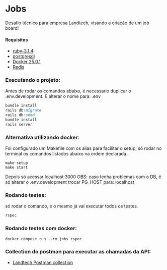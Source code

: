 
# Jobs

Desafio técnico para empresa Landtech, visando a criação de um job board!


#### Requisitos

- [ruby-3.1.4](https://www.ruby-lang.org/en/news/2022/04/12/ruby-2-7-6-released/)
- [postgresql](https://www.postgresql.org/download/)
- [Docker 25.0.1](https://docs.docker.com/engine/release-notes/25.0/)
- [Redis](https://redis.io/)

### Executando o projeto:

Antes de rodar os comandos abaixo, é necessario duplicar o .env.development.
E alterar o nome para: .env

```ruby
bundle install
rails db:migrate
rails db:seed
bundle install
rails server
```

### Alternativa utilizando docker:
Foi configurado um Makefile com os alias para facilitar o setup, só rodar no terminal os comandos listados abaixo na ordem declarada.

```docker
make setup
make start
```
Depois só acessar localhost:3000
OBS: caso tenha problemas com o DB, é só alterar o .env.development
trocar
PG_HOST para: localhost

### Rodando testes:
só rodar o comando, e o mesmo já vai executar todos os testes.
```ruby
rspec
```
### Rodando testes com docker:
```
docker compose run --rm jobs rspec
```

### Collection do postman para executar as chamadas da API:

- [Landtech Postman collection](https://lunar-zodiac-31726.postman.co/workspace/New-Team-Workspace~75db2381-4eca-4296-a26b-25992cbd1047/folder/1813371-ea0acb72-f2d8-493a-ac1b-cdaff20a0f29?ctx=documentation)
